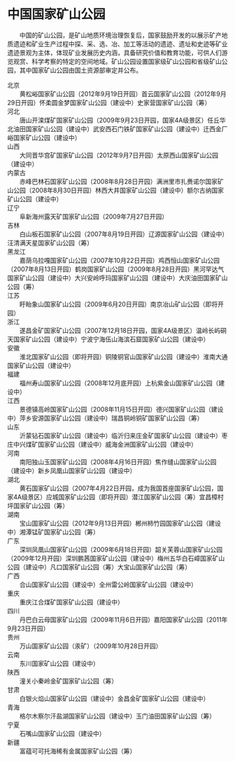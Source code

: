 # 中国国家矿山公园  

&emsp;&emsp;中国的矿山公园，是矿山地质环境治理恢复后，国家鼓励开发的以展示矿产地质遗迹和矿业生产过程中探、采、选、冶、加工等活动的遗迹、遗址和史迹等矿业遗迹景观为主体，体现矿业发展历史内涵，具备研究价值和教育功能，可供人们游览观赏、科学考察的特定的空间地域。矿山公园设置国家级矿山公园和省级矿山公园，其中国家矿山公园由国土资源部审定并公布。  

北京  
&emsp;&emsp;黄松峪国家矿山公园（2012年9月19日开园）首云国家矿山公园（2012年9月29日开园）怀柔圆金梦国家矿山公园（建设中）史家营国家矿山公园（筹）  
河北  
&emsp;&emsp;唐山开滦煤矿国家矿山公园（2009年9月23日开园，国家4A级景区）任丘华北油田国家矿山公园（建设中）武安西石门铁矿国家矿山公园（建设中）迁西金厂峪国家矿山公园（建设中）  
山西  
&emsp;&emsp;大同晋华宫矿国家矿山公园（2012年9月7日开园）太原西山国家矿山公园（建设中）  
内蒙古  
&emsp;&emsp;赤峰巴林石国家矿山公园（2008年8月28日开园）满洲里市扎赉诺尔国家矿山公园（2008年8月30日开园）林西大井国家矿山公园（建设中）额尔古纳国家矿山公园（建设中）  
辽宁  
&emsp;&emsp;阜新海州露天矿国家矿山公园（2009年7月27日开园）  
吉林  
&emsp;&emsp;白山板石国家矿山公园（2007年8月19日开园）辽源国家矿山公园（建设中）汪清满天星国家矿山公园（筹）  
黑龙江  
&emsp;&emsp;嘉荫乌拉嘎国家矿山公园（2007年10月22日开园）鸡西恒山国家矿山公园（2007年8月13日开园）鹤岗国家矿山公园（2009年8月28日开园）黑河罕达气国家矿山公园（建设中）大兴安岭呼玛国家矿山公园（建设中）大庆油田国家矿山公园（筹）  
江苏  
&emsp;&emsp;盱眙象山国家矿山公园（2009年6月20日开园）南京冶山矿山公园（即将开园）  
浙江  
&emsp;&emsp;遂昌金矿国家矿山公园（2007年12月18日开园，国家4A级景区）温岭长屿硐天国家矿山公园（建设中）宁波宁海伍山海滨石窟国家矿山公园（建设中）  
安徽  
&emsp;&emsp;淮北国家矿山公园（即将开园）铜陵铜官山国家矿山公园（建设中）淮南大通国家矿山公园（建设中）  
福建  
&emsp;&emsp;福州寿山国家矿山公园（2008年12月底开园）上杭紫金山国家矿山公园（建设中）  
江西  
&emsp;&emsp;景德镇高岭国家矿山公园（2008年11月15日开园）德兴国家矿山公园（建设中）萍乡安源国家矿山公园（建设中）瑞昌铜岭铜矿国家矿山公园（筹）  
山东  
&emsp;&emsp;沂蒙钻石国家矿山公园（建设中）临沂归来庄金矿国家矿山公园（建设中）枣庄中兴煤矿国家矿山公园（建设中）威海金洲国家矿山公园（建设中）  
河南  
&emsp;&emsp;南阳独山玉国家矿山公园（2008年4月16日开园）焦作缝山国家矿山公园（建设中）新乡凤凰山国家矿山公园（建设中）  
湖北  
&emsp;&emsp;黄石国家矿山公园（2007年4月22日开园，成为我国首座国家矿山公园，国家4A级景区）应城国家矿山公园（即将开园）潜江国家矿山公园（筹）宜昌樟村坪国家矿山公园（筹）  
湖南  
&emsp;&emsp;宝山国家矿山公园（2012年9月13日开园）郴州柿竹园国家矿山公园（建设中）湘潭锰矿国家矿山公园（筹）  
广东  
&emsp;&emsp;深圳凤凰山国家矿山公园（2009年6月18日开园）韶关芙蓉山国家矿山公园（2009年12月开园）深圳鹏茜国家矿山公园（建设中）梅州五华白石嶂国家矿山公园（建设中）凡口国家矿山公园（筹）大宝山国家矿山公园（筹）  
广西  
&emsp;&emsp;合山国家矿山公园（建设中）全州雷公岭国家矿山公园（建设中）  
重庆  
&emsp;&emsp;重庆江合煤矿国家矿山公园（建设中）  
四川  
&emsp;&emsp;丹巴白云母国家矿山公园（2009年11月6日开园）嘉阳国家矿山公园（2011年9月23日开园）  
贵州  
&emsp;&emsp;万山国家矿山公园（汞矿）（2009年10月28日开园）  
云南  
&emsp;&emsp;东川国家矿山公园（建设中）  
陕西  
&emsp;&emsp;潼关小秦岭金矿国家矿山公园（筹）  
甘肃  
&emsp;&emsp;白银火焰山国家矿山公园（建设中）金昌金矿国家矿山公园（建设中）  
青海  
&emsp;&emsp;格尔木察尔汗盐湖国家矿山公园（建设中）玉门油田国家矿山公园（筹）  
宁夏  
&emsp;&emsp;石嘴山国家矿山公园（建设中）  
新疆  
&emsp;&emsp;富蕴可可托海稀有金属国家矿山公园（筹）  
<!-- Last processed: 2025-07-22 03:44:31 -->
